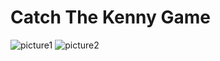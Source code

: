 #  Catch The Kenny Game

![picture1](https://github.com/cembicakci/swift-basic-projects/assets/73403359/cb96e8ad-50e3-49b2-ad6c-4c6e97e16c99)
![picture2](https://github.com/cembicakci/swift-basic-projects/assets/73403359/f3717ec6-f951-4161-aa11-38dcc6b9a8dc)
